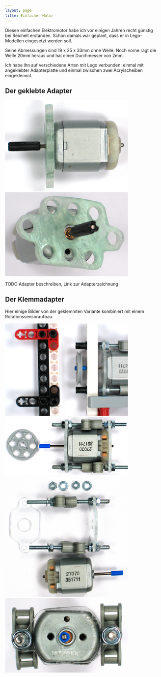 ```yaml
---
layout: page
title: Einfacher Motor
---
```


Diesen einfachen Elektromotor habe ich vor einigen Jahren recht günstig bei Reichelt erstanden. Schon damals war geplant, dass er in Lego-Modellen eingesetzt werden soll. 

Seine Abmessungen sind 19 x 25 x 33mm ohne Welle. Noch vorne ragt die Welle 20mm heraus und hat einen Durchmesser von 2mm.

Ich habe ihn auf verschiedene Arten mit Lego verbunden: einmal mit angeklebter Adapterplatte und einmal zwischen zwei Acrylscheiben eingeklemmt.

## Der geklebte Adapter

<img src="/images/MotorKlebeadapter1.JPG" alt="Motor geklebt 1" width="400px" />
<img src="/images/MotorKlebeadapter2.JPG" alt="Motor geklebt 2" width="400px" />

TODO Adapter beschreiben, Link zur Adapterzeichnung

## Der Klemmadapter

Hier einige Bilder von der geklemmten Variante kombiniert mit einem Rotationssensoraufbau.

<img src="/images/MotorKlemme1.JPG" alt="Motor geklemmt 1" width="400px" />
<img src="/images/MotorKlemme2.JPG" alt="Motor geklemmt 2" width="400px" />
<img src="/images/MotorKlemme3.JPG" alt="Motor geklemmt 3" width="400px" />
<img src="/images/MotorKlemme4.JPG" alt="Motor geklemmt 4" width="400px" />





